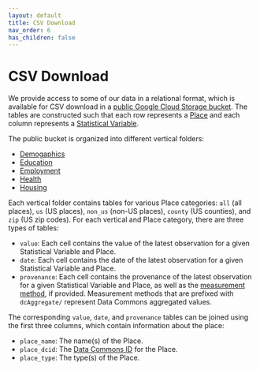 ```yaml
---
layout: default
title: CSV Download
nav_order: 6
has_children: false
---
```


# CSV Download

We provide access to some of our data in a relational format, which is available for CSV download in a [public Google Cloud Storage bucket](https://console.cloud.google.com/storage/browser/relational_tables). The tables are constructed such that each row represents a [Place](https://datacommons.org/browser/Place) and each column represents a [Statistical Variable](https://datacommons.org/browser/StatisticalVariable).

The public bucket is organized into different vertical folders:
* [Demogaphics](https://console.cloud.google.com/storage/browser/relational_tables/demographics)
* [Education](https://console.cloud.google.com/storage/browser/relational_tables/education)
* [Employment](https://console.cloud.google.com/storage/browser/relational_tables/employment)
* [Health](https://console.cloud.google.com/storage/browser/relational_tables/health)
* [Housing](https://console.cloud.google.com/storage/browser/relational_tables/housing)

Each vertical folder contains tables for various Place categories: `all` (all places), `us` (US places), `non_us` (non-US places), `county` (US counties), and `zip` (US zip codes). For each vertical and Place category, there are three types of tables:
* `value`: Each cell contains the value of the latest observation for a given Statistical Variable and Place.
* `date`: Each cell contains the date of the latest observation for a given Statistical Variable and Place.
* `provenance`: Each cell contains the provenance of the latest observation for a given Statistical Variable and Place, as well as the [measurement method](https://datacommons.org/browser/measurementMethod), if provided. Measurement methods that are prefixed with `dcAggregate/` represent Data Commons aggregated values.

The corresponding `value`, `date`, and `provenance` tables can be joined using the first three columns, which contain information about the place:
* `place_name`: The name(s) of the Place.
* `place_dcid`: The [Data Commons ID](https://docs.datacommons.org/glossary.html) for the Place.
* `place_type`: The type(s) of the Place.
